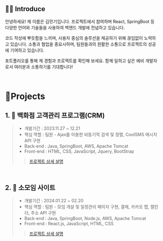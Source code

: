 
## 👨‍💻 Introduce

안녕하세요! 제 이름은 김민기입니다. 프로젝트에서 참여하며 React, SpringBoot 등 다양한 언어와 기술들을 사용하여 백앤드 개발에 전념하고 있습니다.

코드 작성에 뿌듯함을 느끼며, 사용자 중심의 솔루션을 제공하기 위해 끊임없이 노력하고 있습니다. 소통과 협업을 중요시하며, 팀원들과의 원활한 소통으로 프로젝트의 성공에 기여하고 있습니다.

포트폴리오를 통해 제 경험과 프로젝트를 확인해 보세요. 함께 일하고 싶은 예비 개발자로서 여러분과 소통하기를 기대합니다!

<br />

# 📝Projects


## 1. 🏬 백화점 고객관리 프로그램(CRM)

>
> - 개발기간 : 2023.11.27 ~ 12.21
> - 핵심 역할 : 팀원 - Ajax를 이용한 비동기적 검색 및 정렬, CoolSMS 메시지 API 구현
> - Back-end : Java, SpringBoot, AWS, Apache Tomcat
> - Front-end : HTML, CSS, JavaScript, Jquery, BootStrap
>> [프로젝트 상세 설명](https://github.com/alsrl2275/SemiProject_21vipCRM)


<br />

## 2. 🎉 소모임 사이트

>
> - 개발기간 : 2024.01.22 ~ 02.20
> - 핵심 역할 : 팀원 - 모임 개설 및 일정관리 페이지 구현, 결제, 카카오 맵, 캘린더, 주소 API 구현
> - Back-end : Java, SpringBoot, Node.js, AWS, Apache Tomcat  
> - Front-end : React.js, JavaScript, HTML, CSS
>> [프로젝트 상세 설명](https://github.com/alsrl2275/group-FinalProject)







